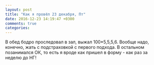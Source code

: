```yaml
---
layout: post
title: "Как я провёл 23 декабря, Пт"
date: 2016-12-23 14:19:47 +0300
comments: true
categories: 
---
```


В обед бодро проследовал в зал, выжал 100\*5,5,5,6. Вообще надо, конечно, жать с подстраховкой с первого подхода. В остальном позанимался ОК, то есть я вроде как пришел в форму - как раз за неделю до НГ!